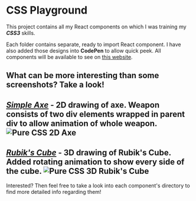 # CSS Playground

This project contains all my React components on which I was training my **_CSS3_** skills.

Each folder contains separate, ready to import React component.
I have also added those designs into **CodePen** to allow quick peek.
All components will be available to see on [this website].

**What can be more interesting than some screenshots? Take a look!**
-----
_[Simple Axe]_ - 2D drawing of axe. Weapon consists of two div elements wrapped in parent div to allow animation of whole weapon.
![Pure CSS 2D Axe](http://projects.bborawski.pl/css-playground/static/media/axe.jpg)
-----
_[Rubik's Cube]_ - 3D drawing of Rubik's Cube. Added rotating animation to show every side of the cube.
![Pure CSS 3D Rubik's Cube](http://projects.bborawski.pl/css-playground/static/media/rubik.jpg)
-----

Interested? Then feel free to take a look into each component's directory to find more detailed info regarding them!


<!-- My Referrences -->
[this website]: http://projects.bborawski.pl/css-playground
[Simple Axe]: https://codepen.io/Borawski/pen/pVYaJb
[Rubik's Cube]: https://codepen.io/Borawski/pen/qYwxbV